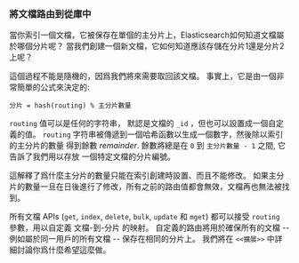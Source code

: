 ### 將文檔路由到從庫中

當你索引一個文檔，它被保存在單個的主分片上，Elasticsearch如何知道文檔屬於哪個分片呢？
當我們創建一個新文檔，它如何知道應該存儲在分片1還是分片2上呢？

這個過程不能是隨機的，因爲我們將來需要取回該文檔。
事實上，它是由一個非常簡單的公式來決定的:

    分片 = hash(routing) % 主分片數量

`routing` 值可以是任何的字符串， 默認是文檔的 `_id` ，但也可以設置成一個自定義的值。
`routing` 字符串被傳遞到一個哈希函數以生成一個數字，然後除以索引的主分片的數量
得到餘數 _remainder_. 餘數將總是在 `0` 到 `主分片數量 - 1` 之間, 它告訴了我們用以存放
一個特定文檔的分片編號。

這解釋了爲什麼主分片的數量只能在索引創建時設置、而且不能修改。
如果主分片的數量一旦在日後進行了修改，所有之前的路由值都會無效，文檔再也無法被找到。

所有文檔 APIs (`get`, `index`, `delete`, `bulk`, `update` 和 `mget`)
都可以接受 `routing` 參數，用以自定義 文檔-到-分片 的映射。
自定義的路由將用於確保所有的文檔 -- 例如屬於同一用戶的所有文檔 -- 保存在相同的分片上。
我們將在 `<<擴展>>` 中詳細討論你爲什麼希望這麼做。
